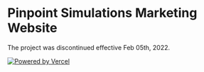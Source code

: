 # Pinpoint Simulations Marketing Website

The project was discontinued effective Feb 05th, 2022.


[![Powered by Vercel](https://www.datocms-assets.com/31049/1618983297-powered-by-vercel.svg)](https://vercel.com/?utm_source=[Pinpoint-Simulations]&utm_campaign=oss "Powered by Vercel")
